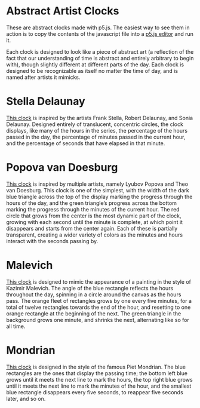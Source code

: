 # Abstract Artist Clocks

These are abstract clocks made with p5.js. The easiest way to see them in action is to copy the contents of the javascript file  into a [p5.js editor](http://editor.p5js.org) and run it.

Each clock is designed to look like a piece of abstract art (a reflection of the fact that our understanding of time is abstract and entirely arbitrary to begin with), though slightly different at different parts of the day. Each clock is designed to be recognizable as itself no matter the time of day, and is named after artists it mimicks. 

# Stella Delaunay
[This clock](https://editor.p5js.org/brdust/present/54ShrZUqQ) is inspired by the artists Frank Stella, Robert Delaunay, and Sonia Delaunay. Designed entirely of translucent, concentric circles, the clock displays, like many of the hours in the series, the percentage of the hours passed in the day, the percentage of minutes passed in the current hour, and the percentage of seconds that have elapsed in that minute.

# Popova van Doesburg
[This clock](https://editor.p5js.org/brdust/full/pUMjqilLQ) is inspired by multiple artists, namely Lyubov Popova and Theo van Doesburg. This clock is one of the simplest, with the width of the dark blue triangle across the top of the display marking the progress through the hours of the day, and the green triangle’s progress across the bottom marking the progress through the minutes of the current hour. The red circle that grows from the center is the most dynamic part of the clock, growing with each second until the minute is complete, at which point it disappears and starts from the center again. Each of these is partially transparent, creating a wider variety of colors as the minutes and hours interact with the seconds passing by.

# Malevich 
[This clock](https://editor.p5js.org/brdust/present/t5-TMDUA8) is designed to mimic the appearance of a painting in the style of Kazimir Malevich. The angle of the blue rectangle reflects the hours throughout the day, spinning in a circle around the canvas as the hours pass. The orange fleet of rectangles grows by one every five minutes, for a total of twelve rectangles towards the end of the hour, and resetting to one orange rectangle at the beginning of the next. The green triangle in the background grows one minute, and shrinks the next, alternating like so for all time.

# Mondrian
[This clock](https://editor.p5js.org/brdust/present/1ojId9mCZ) is designed in the style of the famous Piet Mondrian. The blue rectangles are the ones that display the passing time; the bottom left blue grows until it meets the next line to mark the hours, the top right blue grows until it meets the next line to mark the minutes of the hour, and the smallest blue rectangle disappears every five seconds, to reappear five seconds later, and so on.
